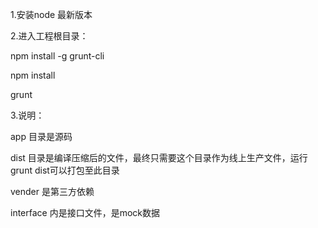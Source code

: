 1.安装node 最新版本


2.进入工程根目录：

  npm install -g grunt-cli

  npm install
  
  grunt


3.说明：
  
  app 目录是源码
  
  dist 目录是编译压缩后的文件，最终只需要这个目录作为线上生产文件，运行grunt dist可以打包至此目录

  vender 是第三方依赖
  
  interface 内是接口文件，是mock数据